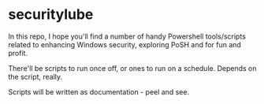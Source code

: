 # securitylube

In this repo, I hope you'll find a number of handy Powershell tools/scripts related to enhancing Windows security, exploring PoSH and for fun and profit. 

There'll be scripts to run once off, or ones to run on a schedule. Depends on the script, really.

Scripts will be written as documentation - peel and see.
